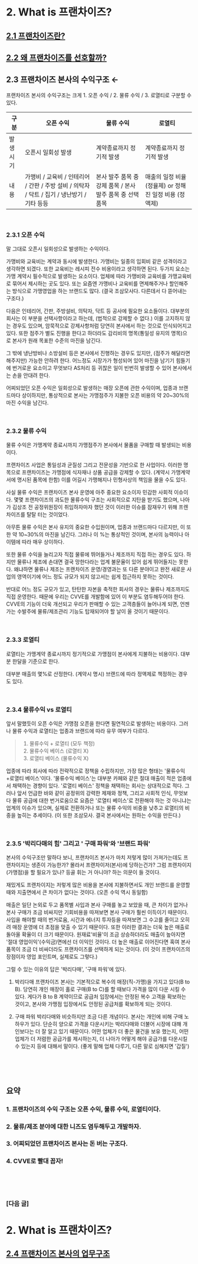# 2. What is 프랜차이즈?

## [2.1 프랜차이즈란?](https://github.com/DanielKim0728/blog/blob/master/2.1%20%ED%94%84%EB%9E%9C%EC%B0%A8%EC%9D%B4%EC%A6%88%EB%9E%80%3F%20.md)

## [2.2 왜 프랜차이즈를 선호할까?](https://github.com/DanielKim0728/blog/blob/master/2.2%20%EC%99%9C%20%ED%94%84%EB%9E%9C%EC%B0%A8%EC%9D%B4%EC%A6%88%EB%A5%BC%20%EC%84%A0%ED%98%B8%ED%95%A0%EA%B9%8C%3F.md)

## 2.3 프랜차이즈 본사의 수익구조 ←


프랜차이즈 본사의 수익구조는 크게 1. 오픈 수익 / 2. 물류 수익 / 3. 로열티로 구분할 수 있다.


<html>
<body>
<!--StartFragment--><google-sheets-html-origin><!--td {border: 1px solid #ccc;}br {mso-data-placement:same-cell;}-->

구분 | 오픈 수익 | 물류 수익 | 로열티
-- | -- | -- | --
발생시기 | 오픈시 일회성 발생 | 계약종료까지 정기적 발생 | 계약종료까지 정기적 발생
내용 | 가맹비 / 교육비 / 인테리어 / 간판 / 주방 설비 / 의탁자 / 닥트 / 집기 / 냉난방기 / 기타 등등 | 본사 발주 품목 중 강제 품목 / 본사 발주 품목 중 선택 품목 | 매출의 일정 비율 (정율제) or 정해진 일정 비용 (정액제)

<!--EndFragment-->
</body>
</html>

<br>

### 2.3.1 오픈 수익
말 그대로 오픈시 일회성으로 발생하는 수익이다.

가맹비와 교육비는 계약과 동시에 발생한다. 가맹비는 일종의 입회비 같은 성격이라고 생각하면 되겠다. 또한 교육비는 레시피 전수 비용이라고 생각하면 된다. 두가지 요소는 가맹 계약시 필수적으로 발생하는 요소이다. 업체에 따라 가맹비와 교육비를 가맹교육비로 묶어서 제시하는 곳도 있다. 또는 요즘엔 가맹비나 교육비를 면제해주거나 할인해주는 방식으로 가맹영업을 하는 브랜드도 많다. (결국 조삼모사다. 다른데서 다 뜯어내는 구조다.)

다음은 인테리어, 간판, 주방설비, 의탁자, 닥트 등 공사에 필요한 요소들이다. 대부분의 회사는 이 부분을 선택사항이라고 하는데, (법적으로 강제할 수 없다.)  이를 고지하지 않는 경우도 있으며, 암묵적으로 강제사항처럼 당연히 본사에서 하는 것으로 인식되어지고 있다. 또한 점주가 별도 진행을 한다고 하더라도 감리비의 명목(통일성 유지의 명목)으로 본사가 원래 목표한 수준의 마진을 남긴다.

그 밖에 냉난방비나 소방설비 등은 본사에서 진행하는 경우도 있지만, (점주가 해달라면 해주지만) 가능한 안하려 한다. 어느정도 시장가가 형성되어 있어 마진을 남기기 힘들기에 번거로운 요소이고 무엇보다 AS처리 등 귀찮은 일이 빈번히 발생할 수 있어 본사에서는 손을 안대려 한다.

어찌되었던 오픈 수익은 일회성으로 발생하는 매장 오픈에 관한 수익이며, 업종과 브랜드마다 상이하지만, 통상적으로 본사는 가맹점주가 지불한 오픈 비용의 약 20~30%의 마진 수익을 남긴다.

<br>

### 2.3.2 물류 수익

물류 수익은 가맹계약 종료시까지 가맹점주가 본사에서 물품을 구매할 때 발생되는 비용이다. 

프랜차이즈 사업은 통일성과 균질성 그리고 전문성을 기반으로 한 사업이다.
이러한 명목으로 프랜차이즈는 가맹점에 식자재나 상품 공급을 강제할 수 있다. (계약시 가맹계약서에 명시된 품목에 한함)
이를 어길시 가맹해지나 민형사상의 책임을 물을 수도 있다.

사실 물류 수익은 프랜차이즈 본사 운영에 아주 중요한 요소이자 민감한 사회적 이슈이다. 몇몇 프랜차이즈의 과도한 물류수익 구조는 사회적으로 지탄을 받기도 했으며, 나아가 김상조 전 공정위원장이 취임하자마자 했던 것이 이러한 이슈를 잠재우기 위해 프렌차이즈를 탈탈 터는 것이었다. 

아무튼 물류 수익은 본사 유지의 중요한 수입원이며, 업종과 브랜드마다 다르지만, 이 또한 약 10~30%의 마진을 남긴다. 그러나 이 %는 통상적인 것이며, 본사의 능력이나 아이템에 따라 매우 상이하다.

또한 물류 수익을 늘리고자 직접 물류에 뛰어들거나 제조까지 직접 하는 경우도 있다. 
하지만 물류나 제조에 손대면 결국 망한다라는 업계 불문율이 있어 쉽게 뛰어들지는 못한다.
왜냐하면 물류나 제조는 프랜차이즈 운영/경영과는 또 다른 분야이고 완전 새로운 사업의 영역이기에 어느 정도 규모가 되지 않고서는 쉽게 접근하지 못하는 것이다.

반대로 어느 정도 규모가 있고, 탄탄한 자본을 축적한 회사의 경우는 물류나 제조까지도 직접 운영한다.
때문에 우리는 CVVE를 개발함에 있어 이 부분도 염두해두어야 한다. CVVE의 기능이 더욱 개선되고 우리가 판매할 수 있는 고객층들이 늘어나게 되면, 언젠가는 수발주에 물류/제조관리 기능도 탑재되어야 할 날이 올 것이기 때문이다.

<br>

### 2.3.3 로열티
로열티는 가맹계약 종료시까지 정기적으로 가맹점이 본사에게 지불하는 비용이다. 대부분 한달을 기준으로 한다.

대부분 매출의 몇%로 산정한다. (계약시 명시) 브랜드에 따라 정액제로 책정하는 경우도 있다.



<br>

### 2.3.4 물류수익 vs 로열티
앞서 말했듯이 오픈 수익은 가맹점 오픈을 한다면 필연적으로 발생하는 비용이다.
그러나 물류 수익과 로열티는 업종과 브랜드에 따라 유무 여부가 다르다.
> 1. 물류수익 + 로열티 (모두 책정)
> 2. 물류수익 베이스 (로열티 X)
> 3. 로열티 베이스 (물류수익 X)

업종에 따라 회사에 따라 전략적으로 정책을 수립하지만, 가장 많은 형태는 '물류수익+로열티 베이스'이다. '물류수익 베이스'는 대부분 카페와 같은 절대 매출이 적은 업종에서 채택하는 경향이 있다. 
'로열티 베이스' 정책을 채택하는 회사는 상대적으로 적다.
그러나 앞서 언급한 바와 같이 공정위의 강력한 제재와 정책, 그리고 사회적 인식, 무엇보다 물류 공급에 대한 번거로움으로 요즘은 '로열티 베이스'로 전환해야 하는 것 아니냐는 업계의 이슈가 있으며, 실제로 전환하거나 또는 물류 수익의 비중을 낮추고 로열티의 비중을 높히는 추세이다. (이 또한 조삼모사. 결국 본사에서는 원하는 수익을 만든다.)
 
<br>

### 2.3.5 '박리다매의 힘' 그리고 ' 구매 파워'와 '브랜드 파워'
본사의 수익구조만 말하다 보니, 
프랜차이즈 본사가 마치 저렇게 많이 가져가는데도 프랜차이지는 생존이 가능한가?
몰라서 프랜차이저(본사)에 당하는건가? 그럼 프랜차이지(가맹점)을 할 필요가 있나? 등골 휘는 거 아니야? 하는 의문이 들 것이다.

재밌게도 프랜차이지는 저렇게 많은 비용을 본사에 지불하면서도 개인 브랜드를 운영할 때와 지출면에서 큰 차이가 없다는 것이다. (오픈 수익 역시 동일함)

매출은 일단 논외로 두고 품목별 사입과 본사 구매를 놓고 보았을 때, 큰 차이가 없거나 본사 구매가 조금 비싸지만 기회비용을 따져보면 본사 구매가 훨씬 이득이기 때문이다.
사입을 해야할 때의 번거로움, 시간과 에너지 투자등을 따져보면 그 수고를 줄이고 오히려 매장 운영에 더 초점을 맞출 수 있기 때문이다. 또한 이러한 결과는 더욱 높은 매출로 돌아올 확율이 더 크기 때문이다.
원재료'비율'이 조금 상승하더라도 매출이 높아지면 '절대 영업이익'(수익금)면에선 더 이익인 것이다.
더 높은 매출로 이어진다면 혹여 본사 품목이 조금 더 비싸더라도 프랜차이즈를 선택하게 되는 것이다. (이 것이 프랜차이즈의 장점이자 영업 포인트며, 실제로도 그렇다.)


그럴 수 있는 이유의 답은 '박리다매', '구매 파워'에 있다.

1) 박리다매
프랜차이즈 본사는 기본적으로 복수의 매장(직-가맹)을 가지고 있다(B to B). 당연히 개인 매장이 홀로 구매(B to C)를 할 때보다 가격을 많이 다운 시킬 수 있다. 게다가 B to B 계약이므로 공급처 입장에서는 안정된 복수 고객을 확보하는 것이고, 본사와 가맹점 입장에서도 안정된 공급처를 확보하게 되는 것이다.

2) 구매 파워
박리다매와 비슷하지만 조금 다른 개념이다. 본사는 개인에 비해 구매 노하우가 있다. 단순히 양으로 가격을 다운시키는 박리다매와 더불어 시장에 대해 개인보다는 더 잘 알고 있기 때문이다. 어떤 업체가 더 좋은 물건을 보유 했는지, 어떤 업체가 더 저렴한 공급가를 제시하는지, 더 나아가 어떻게 해야 공급가를 다운시킬 수 있는지 등에 대해서 말이다. (좋게 말해 업체 다루기, 다른 말로 심해지면 '갑질')


<br><br><br>

## 요약
### 1. 프랜차이즈의 수익 구조는 오픈 수익, 물류 수익, 로열티이다.
### 2. 물류/제조 분야에 대한 니즈도 염두해두고 개발하자.
### 3. 어찌되었던 프랜차이즈 본사는 돈 버는 구조다. 
### 4. CVVE로 빨대 꼽자!


<br><br><br>

### [다음 글]

# 2. What is 프랜차이즈?

## [2.4 프랜차이즈 본사의 업무구조](https://github.com/DanielKim0728/blog/blob/master/2.4%20%ED%94%84%EB%9E%9C%EC%B0%A8%EC%9D%B4%EC%A6%88%20%EB%B3%B8%EC%82%AC%EC%9D%98%20%EC%97%85%EB%AC%B4%EA%B5%AC%EC%A1%B0.md)
